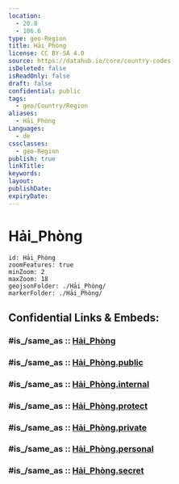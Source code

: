```yaml
---
location:
  - 20.8
  - 106.6
type: geo-Region
title: Hải_Phòng
license: CC BY-SA 4.0
source: https://datahub.io/core/country-codes
isDeleted: false
isReadOnly: false
draft: false
confidential: public
tags:
  - geo/Country/Region
aliases:
  - Hải_Phòng
Languages:
  - de
cssclasses:
  - geo-Region
publish: true
linkTitle:
keywords:
layout:
publishDate:
expiryDate:
---
```


# Hải_Phòng

```leaflet
id: Hải_Phòng
zoomFeatures: true 
minZoom: 2 
maxZoom: 18
geojsonFolder: ./Hải_Phòng/
markerFolder: ./Hải_Phòng/
```


## Confidential Links & Embeds: 

### #is_/same_as :: [Hải_Phòng](/_Standards/Earth/Continent/Asia/Asia~South~East/Vietnam/Provinces~Vietnam/Hải_Phòng.md) 

### #is_/same_as :: [Hải_Phòng.public](/_public/Earth/Continent/Asia/Asia~South~East/Vietnam/Provinces~Vietnam/Hải_Phòng.public.md) 

### #is_/same_as :: [Hải_Phòng.internal](/_internal/Earth/Continent/Asia/Asia~South~East/Vietnam/Provinces~Vietnam/Hải_Phòng.internal.md) 

### #is_/same_as :: [Hải_Phòng.protect](/_protect/Earth/Continent/Asia/Asia~South~East/Vietnam/Provinces~Vietnam/Hải_Phòng.protect.md) 

### #is_/same_as :: [Hải_Phòng.private](/_private/Earth/Continent/Asia/Asia~South~East/Vietnam/Provinces~Vietnam/Hải_Phòng.private.md) 

### #is_/same_as :: [Hải_Phòng.personal](/_personal/Earth/Continent/Asia/Asia~South~East/Vietnam/Provinces~Vietnam/Hải_Phòng.personal.md) 

### #is_/same_as :: [Hải_Phòng.secret](/_secret/Earth/Continent/Asia/Asia~South~East/Vietnam/Provinces~Vietnam/Hải_Phòng.secret.md)


